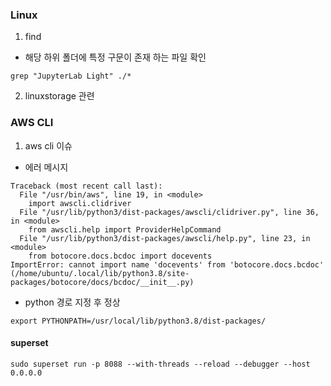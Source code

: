 ### Linux

1. find
- 해당 하위 폴더에 특정 구문이 존재 하는 파일 확인 
```
grep "JupyterLab Light" ./*
```




2. linuxstorage 관련



### AWS CLI
1. aws cli 이슈
- 에러 메시지
```
Traceback (most recent call last):
  File "/usr/bin/aws", line 19, in <module>
    import awscli.clidriver
  File "/usr/lib/python3/dist-packages/awscli/clidriver.py", line 36, in <module>
    from awscli.help import ProviderHelpCommand
  File "/usr/lib/python3/dist-packages/awscli/help.py", line 23, in <module>
    from botocore.docs.bcdoc import docevents
ImportError: cannot import name 'docevents' from 'botocore.docs.bcdoc' (/home/ubuntu/.local/lib/python3.8/site-packages/botocore/docs/bcdoc/__init__.py)
```

- python 경로 지정 후 정상 
```
export PYTHONPATH=/usr/local/lib/python3.8/dist-packages/
```



#### superset

```
sudo superset run -p 8088 --with-threads --reload --debugger --host 0.0.0.0
```



